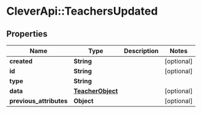 # CleverApi::TeachersUpdated

## Properties
Name | Type | Description | Notes
------------ | ------------- | ------------- | -------------
**created** | **String** |  | [optional] 
**id** | **String** |  | [optional] 
**type** | **String** |  | 
**data** | [**TeacherObject**](TeacherObject.md) |  | [optional] 
**previous_attributes** | **Object** |  | [optional] 

